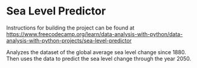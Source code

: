 # Sea Level Predictor

Instructions for building the project can be found at https://www.freecodecamp.org/learn/data-analysis-with-python/data-analysis-with-python-projects/sea-level-predictor

Analyzes the dataset of the global average sea level change since 1880. Then uses the data to predict the sea level change through the year 2050.
